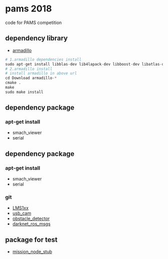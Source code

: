# pams 2018
code for PAMS competition

## dependency library
- [armadillo](http://arma.sourceforge.net/download.html)
```python
# 1.armadillo dependencies install
sudo apt-get install libblas-dev lib4lapack-dev libboost-dev libatlas-dev -y
# 2.armadillo install 
# install armadillo in above url
cd Download armadillo-*
cmake .
make
sudo make install

```

## dependency package 
### apt-get install
- smach_viewer 
- serial
## dependency package
### apt-get install
- smach_viewer
- serial

### git
- [LMS1xx](https://github.com/clearpathrobotics/lms1xx)
- [usb_cam](https://github.com/ros-drivers/usb_cam.git)
- [obstacle_detector](https://github.com/tysik/obstacle_detector.git)
- [darknet_ros_msgs](https://github.com/leggedrobotics/darknet_ros)

## package for test
- [mission_node_stub](https://github.com/KMU-KUUVe/mission_node_stub)
